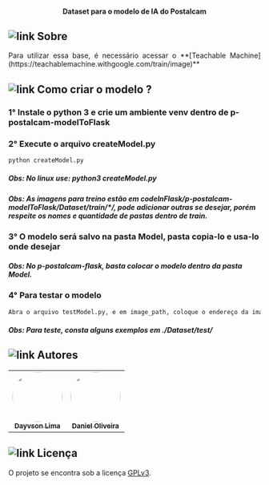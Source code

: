 <h4 align="center"> 
	Dataset para o modelo de IA do Postalcam
</h4>

## ![link](https://github.com/dayvsonlsantos/p-mostra-dados/assets/102249811/16d7c222-81dd-46e5-bb01-94eb7057d0f3) Sobre

<p align=justify>Para utilizar essa base, é necessário acessar o **[Teachable Machine](https://teachablemachine.withgoogle.com/train/image)**</p>

## ![link](https://github.com/dayvsonlsantos/p-mostra-dados/assets/102249811/16d7c222-81dd-46e5-bb01-94eb7057d0f3) Como criar o modelo ?

### 1° Instale o python 3 e crie um ambiente venv dentro de p-postalcam-modelToFlask

### 2° Execute o arquivo createModel.py
```bash
python createModel.py
```
##### Obs: No linux use: python3 createModel.py
##### Obs: As imagens para treino estão em codeInFlask/p-postalcam-modelToFlask/Dataset/train/*/, pode adicionar outras se desejar, porém respeite os nomes e quantidade de pastas dentro de train.

### 3° O modelo será salvo na pasta Model, pasta copia-lo e usa-lo onde desejar
##### Obs: No p-postalcam-flask, basta colocar o modelo dentro da pasta Model.

### 4° Para testar o modelo
```bash
Abra o arquivo testModel.py, e em image_path, coloque o endereço da imagem que deseja testar
```
##### Obs: Para teste, consta alguns exemplos em ./Dataset/test/

## ![link](https://github.com/dayvsonlsantos/p-mostra-dados/assets/102249811/16d7c222-81dd-46e5-bb01-94eb7057d0f3) Autores

<table>
  <tr>
    <td align="center">
      <a href="https://github.com/dayvsonlsantos">
        <img alt="" style="border-radius: 50%;" src="https://avatars.githubusercontent.com/u/102249811?s=400&u=2843e9ff654eb5587f9e6ad6b873fed0b1c0df77&v=4" width="100px;" alt=""/>
        <br />
        <sub><b>Dayvson Lima</b></sub>
   </td>
   
   <td align="center">
      <a href="#">
        <img alt="" style="border-radius: 50%;" src="https://github.com/dayvsonlsantos/p-near-hospital/assets/102249811/a01154cd-50fb-4cad-96e9-c74a1276586b" width="100px;" alt=""/>
        <br />
        <sub><b>Daniel Oliveira</b></sub>
   </td>
   
 </tr>
   
</table>

## ![link](https://github.com/dayvsonlsantos/p-mostra-dados/assets/102249811/16d7c222-81dd-46e5-bb01-94eb7057d0f3) Licença

O projeto se encontra sob a licença [GPLv3](https://github.com/dayvsonlsantos/p-postalcam/blob/feature/LICENSE).
